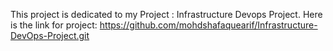 This project is dedicated to my Project : Infrastructure Devops Project.
Here is the link for project:  https://github.com/mohdshafaquearif/Infrastructure-DevOps-Project.git
